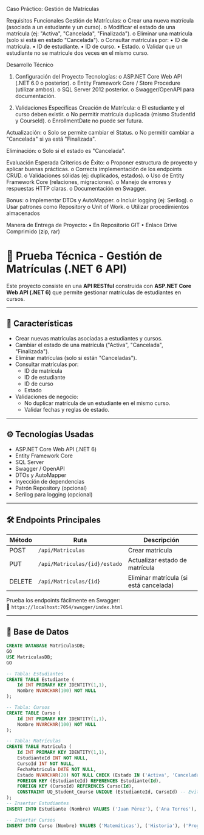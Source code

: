 Caso Práctico: Gestión de Matrículas 

Requisitos Funcionales
Gestión de Matrículas:
o	Crear una nueva matrícula (asociada a un estudiante y un curso).
o	Modificar el estado de una matrícula (ej: "Activa", "Cancelada", "Finalizada").
o	Eliminar una matrícula (solo si está en estado "Cancelada").
o	Consultar matrículas por:
•	ID de matrícula.
•	ID de estudiante.
•	ID de curso.
•	Estado.
o	Validar que un estudiante no se matricule dos veces en el mismo curso.
 

Desarrollo Técnico
1.	Configuración del Proyecto
Tecnologías:
o	ASP.NET Core Web API (.NET 6.0 o posterior).
o	Entity Framework Core / Store Procedure (utilizar ambos).
o	SQL Server 2012 posterior.
o	Swagger/OpenAPI para documentación.

2.	Validaciones Específicas
Creación de Matrícula:
o	El estudiante y el curso deben existir.
o	No permitir matrícula duplicada (mismo StudentId y CourseId).
o	EnrollmentDate no puede ser futura.

Actualización:
o	Solo se permite cambiar el Status.
o	No permitir cambiar a "Cancelada" si ya está "Finalizada".

Eliminación:
o	Solo si el estado es "Cancelada".




Evaluación Esperada
Criterios de Éxito:
o	Proponer estructura de proyecto y aplicar buenas prácticas.
o	Correcta implementación de los endpoints CRUD.
o	Validaciones sólidas (ej: duplicados, estados).
o	Uso de Entity Framework Core (relaciones, migraciones).
o	Manejo de errores y respuestas HTTP claras.
o	Documentación en Swagger.

Bonus:
o	Implementar DTOs y AutoMapper.
o	Incluir logging (ej: Serilog).
o	Usar patrones como Repository o Unit of Work.
o	Utilizar procedimientos almacenados

Manera de Entrega de Proyecto:
•	En Repositorio GIT 
•	Enlace Drive Comprimido (zip, rar) 

# 📘 Prueba Técnica - Gestión de Matrículas (.NET 6 API)

Este proyecto consiste en una **API RESTful** construida con **ASP.NET Core Web API (.NET 6)** que permite gestionar matrículas de estudiantes en cursos.

---

## 🚀 Características

- Crear nuevas matrículas asociadas a estudiantes y cursos.
- Cambiar el estado de una matrícula ("Activa", "Cancelada", "Finalizada").
- Eliminar matrículas (solo si están "Canceladas").
- Consultar matrículas por:
  - ID de matrícula
  - ID de estudiante
  - ID de curso
  - Estado
- Validaciones de negocio:
  - No duplicar matrícula de un estudiante en el mismo curso.
  - Validar fechas y reglas de estado.

---

## ⚙️ Tecnologías Usadas

- ASP.NET Core Web API (.NET 6)
- Entity Framework Core
- SQL Server
- Swagger / OpenAPI
- DTOs y AutoMapper
- Inyección de dependencias
- Patrón Repository (opcional)
- Serilog para logging (opcional)

---

## 🛠️ Endpoints Principales

| Método | Ruta                             | Descripción                           |
|--------|----------------------------------|---------------------------------------|
| POST   | `/api/Matriculas`               | Crear matrícula                       |
| PUT    | `/api/Matriculas/{id}/estado`   | Actualizar estado de matrícula        |
| DELETE | `/api/Matriculas/{id}`          | Eliminar matrícula (si está cancelada)|

Prueba los endpoints fácilmente en Swagger:  
📎 `https://localhost:7054/swagger/index.html`

---

## 💾 Base de Datos

```sql
CREATE DATABASE MatriculasDB;
GO
USE MatriculasDB;
GO

-- Tabla: Estudiantes
CREATE TABLE Estudiante (
    Id INT PRIMARY KEY IDENTITY(1,1),
    Nombre NVARCHAR(100) NOT NULL
);

-- Tabla: Cursos
CREATE TABLE Curso (
    Id INT PRIMARY KEY IDENTITY(1,1),
    Nombre NVARCHAR(100) NOT NULL
);

-- Tabla: Matrículas
CREATE TABLE Matricula (
    Id INT PRIMARY KEY IDENTITY(1,1),
    EstudianteId INT NOT NULL,
    CursoId INT NOT NULL,
    FechaMatricula DATE NOT NULL,
    Estado NVARCHAR(20) NOT NULL CHECK (Estado IN ('Activa', 'Cancelada', 'Finalizada')),
    FOREIGN KEY (EstudianteId) REFERENCES Estudiante(Id),
    FOREIGN KEY (CursoId) REFERENCES Curso(Id),
    CONSTRAINT UQ_Student_Course UNIQUE (EstudianteId, CursoId) -- Evita duplicados
);
-- Insertar Estudiantes
INSERT INTO Estudiante (Nombre) VALUES ('Juan Pérez'), ('Ana Torres'), ('Luis García');

-- Insertar Cursos
INSERT INTO Curso (Nombre) VALUES ('Matemáticas'), ('Historia'), ('Programación');

